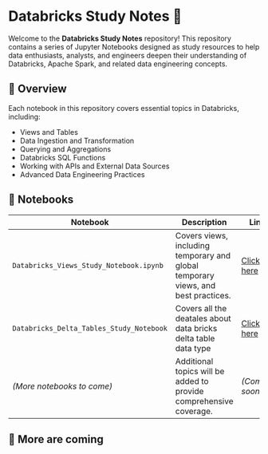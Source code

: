 # Databricks Study Notes 📘

Welcome to the **Databricks Study Notes** repository! This repository contains a series of Jupyter Notebooks designed as study resources to help data enthusiasts, analysts, and engineers deepen their understanding of Databricks, Apache Spark, and related data engineering concepts.

## 📑 Overview

Each notebook in this repository covers essential topics in Databricks, including:
- Views and Tables
- Data Ingestion and Transformation
- Querying and Aggregations
- Databricks SQL Functions
- Working with APIs and External Data Sources
- Advanced Data Engineering Practices

## 🧰 Notebooks

| Notebook                             | Description                                                              | Link       |
|--------------------------------------|--------------------------------------------------------------------------|------------|
| `Databricks_Views_Study_Notebook.ipynb` | Covers views, including temporary and global temporary views, and best practices. | [Click here](Databricks_Views_Study_Notebook.ipynb) |
| `Databricks_Delta_Tables_Study_Notebook` | Covers all the deatales about data bricks delta table data type | [Click here](Databricks_Delta_Tables_Study_Notebook_v2.ipynb) |
| _(More notebooks to come)_           | Additional topics will be added to provide comprehensive coverage.       | _(Coming soon)_ |

## 🚀 More are coming 
